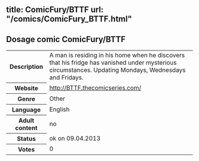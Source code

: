 title: ComicFury/BTTF
url: "/comics/ComicFury_BTTF.html"
---
Dosage comic ComicFury/BTTF
-----------------------------------------

<table class="comicinfo">
<tr>
<th>Description</th><td>A man is residing in his home when he discovers that his fridge has vanished under mysterious circumstances. Updating Mondays, Wednesdays and Fridays.</td>
</tr>
<tr>
<th>Website</th><td><a href="http://BTTF.thecomicseries.com/">http://BTTF.thecomicseries.com/</a></td>
</tr>
<tr>
<th>Genre</th><td>Other</td>
</tr>
<tr>
<th>Language</th><td>English</td>
</tr>
<tr>
<th>Adult content</th><td>no</td>
</tr>
<tr>
<th>Status</th><td>ok on 09.04.2013</td>
</tr>
<tr>
<th>Votes</th><td>0</div></td>
</tr>
</table>
